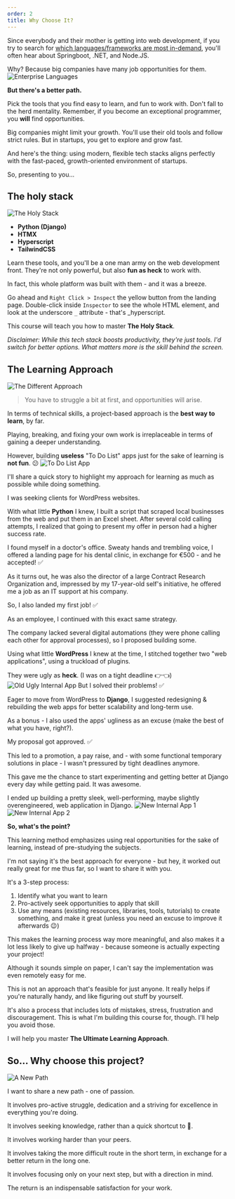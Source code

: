 ```yaml
---
order: 2
title: Why Choose It?
---
```


Since everybody and their mother is getting into web development, if you try to search for [which languages/frameworks are most in-demand](https://www.reddit.com/r/cscareerquestions/comments/16oa4iq/whats_the_most_indemand_backend_languageframework/), you'll often hear about Springboot, .NET, and Node.JS. 

Why? Because big companies have many job opportunities for them.
![Enterprise Languages](https://cdn.statically.io/gh/ThePyoneerProject/course/main/Introduction/why_choose_it/imgs/enterprise_languages.webp) 

**But there's a better path.**

Pick the tools that you find easy to learn, and fun to work with. Don't fall to the herd mentality. Remember, if you become an exceptional programmer, you **will** find opportunities.

Big companies might limit your growth. You'll use their old tools and follow strict rules. But in startups, you get to explore and grow fast.

And here's the thing: using modern, flexible tech stacks aligns perfectly with the fast-paced, growth-oriented environment of startups. 

So, presenting to you...
## The holy stack
![The Holy Stack](https://cdn.statically.io/gh/ThePyoneerProject/course/main/Introduction/why_choose_it/imgs/the_holy_stack.webp)

- **Python (Django)**
- **HTMX**
- **Hyperscript**
- **TailwindCSS**

Learn these tools, and you'll be a one man army on the web development front. They're not only powerful, but also **fun as heck** to work with. 

In fact, this whole platform was built with them - and it was a breeze. 

Go ahead and `Right Click > Inspect` the yellow button from the landing page. Double-click inside `Inspector` to see the whole HTML element, and look at the underscore `_` attribute - that's \_hyperscript. 

This course will teach you how to master **The Holy Stack**.

_Disclaimer: While this tech stack boosts productivity, they're just tools. I'd switch for better options. What matters more is the skill behind the screen._

## The Learning Approach
![The Different Approach](https://cdn.statically.io/gh/ThePyoneerProject/course/main/Introduction/why_choose_it/imgs/the_different_approach.webp)

> You have to struggle a bit at first, and opportunities will arise.

In terms of technical skills, a project-based approach is the **best way to learn**, by far.

Playing, breaking, and fixing your own work is irreplaceable in terms of gaining a deeper understanding.

However, building **useless** "To Do List" apps just for the sake of learning is **not fun**. 😕
![To Do List App](https://user-images.githubusercontent.com/11338579/50534239-90681c80-0b42-11e9-938d-022601b5e763.png)

I'll share a quick story to highlight my approach for learning as much as possible while doing something.

I was seeking clients for WordPress websites. 

With what little **Python** I knew, I built a script that scraped local businesses from the web and put them in an Excel sheet. After several cold calling attempts, I realized that going to present my offer in person had a higher success rate.

I found myself in a doctor's office. Sweaty hands and trembling voice, I offered a landing page for his dental clinic, in exchange for €500 - and he accepted! ✅

As it turns out, he was also the director of a large Contract Research Organization and, impressed by my 17-year-old self's initiative, he offered me a job as an IT support at his company. 

So, I also landed my first job! ✅

As an employee, I continued with this exact same strategy.

The company lacked several digital automations (they were phone calling each other for approval processes), so I proposed building some.

Using what little **WordPress** I knew at the time, I stitched together two "web applications", using a truckload of plugins.

They were ugly as **heck**. (I was on a tight deadline 👉👈)
![Old Ugly Internal App](https://cdn.statically.io/gh/ThePyoneerProject/course/main/Introduction/why_choose_it/imgs/old_app.webp)
But I solved their problems! ✅

Eager to move from WordPress to **Django**, I suggested redesigning & rebuilding the web apps for better scalability and long-term use. 

As a bonus - I also used the apps' ugliness as an excuse (make the best of what you have, right?).

My proposal got approved. ✅

This led to a promotion, a pay raise, and - with some functional temporary solutions in place - I wasn't pressured by tight deadlines anymore.

This gave me the chance to start experimenting and getting better at Django every day while getting paid. It was awesome.

I ended up building a pretty sleek, well-performing, maybe slightly overengineered, web application in Django.
![New Internal App 1](https://cdn.statically.io/gh/ThePyoneerProject/course/main/Introduction/why_choose_it/imgs/new_app_1.webp)
![New Internal App 2](https://cdn.statically.io/gh/ThePyoneerProject/course/main/Introduction/why_choose_it/imgs/new_app_2.webp)

**So, what's the point?**

This learning method emphasizes using real opportunities for the sake of learning, instead of pre-studying the subjects.

I'm not saying it's the best approach for everyone - but hey, it worked out really great for me thus far, so I want to share it with you.

It's a 3-step process:

1. Identify what you want to learn
2. Pro-actively seek opportunities to apply that skill
3. Use any means (existing resources, libraries, tools, tutorials) to create something, and make it great (unless you need an excuse to improve it afterwards 😉)

This makes the learning process way more meaningful, and also makes it a lot less likely to give up halfway - because someone is actually expecting your project!

Although it sounds simple on paper, I can't say the implementation was even remotely easy for me. 

This is not an approach that's feasible for just anyone. It really helps if you're naturally handy, and like figuring out stuff by yourself.

It's also a process that includes lots of mistakes, stress, frustration and discouragement. This is what I'm building this course for, though. I'll help you avoid those.

I will help you master **The Ultimate Learning Approach**.

## So... Why choose this project?
![A New Path](https://cdn.statically.io/gh/ThePyoneerProject/course/main/Introduction/why_choose_it/imgs/a_new_path.webp)

I want to share a new path - one of passion.

It involves pro-active struggle, dedication and a striving for excellence in everything you're doing.

It involves seeking knowledge, rather than a quick shortcut to 💸.

It involves working harder than your peers.

It involves taking the more difficult route in the short term, in exchange for a better return in the long one.

It involves focusing only on your next step, but with a direction in mind.

The return is an indispensable satisfaction for your work.

